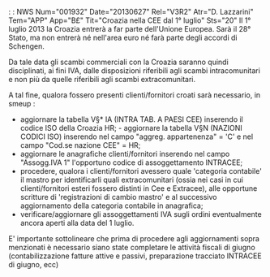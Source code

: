  :  : NWS Num="001932" Date="20130627" Rel="V3R2" Atr="D. Lazzarini" Tem="APP" App="B£" Tit="Croazia nella CEE dal 1° luglio" Sts="20"
Il 1° luglio 2013 la Croazia entrerà a far parte dell'Unione Europea.
Sarà il 28° Stato, ma non entrerà né nell'area euro né farà parte degli accordi di Schengen.

Da tale data gli scambi commerciali con la Croazia saranno quindi disciplinati, ai fini IVA, dalle
disposizioni riferibili agli scambi intracomunitari e non più da quelle riferibili agli scambi extracomunitari.

A tal fine, qualora fossero presenti clienti/fornitori croati sarà necessario, in smeup : 
-  aggiornare la tabella V§\* IA (INTRA TAB. A PAESI CEE) inserendo il codice ISO della Croazia HR; -  aggiornare la tabella V§N (NAZIONI CODICI ISO) inserendo nel campo "aggreg. appartenenza" = 'C' e
nel campo "Cod.se nazione CEE" = HR;
-  aggiornare le anagrafiche clienti/fornitori inserendo nel campo "Assogg.IVA 1" l'opportuno codice di assoggettamento INTRACEE;
-  procedere, qualora i clienti/fornitori  avessero quale 'categoria contabile' il mastro per identificarli quali extracomunitari (ossia nei casi in cui clienti/fornitori esteri fossero distinti
 in Cee e Extracee), alle opportune scritture di 'registrazioni di cambio mastro' e al successivo aggiornamento della categoria contabile in anagrafica;
-  verificare/aggiornare gli assoggettamenti IVA sugli ordini eventualmente ancora aperti alla data
 del 1 luglio.

E' importante sottolineare che prima di procedere agli aggiornamenti sopra menzionati è necessario
siano state completare le attività fiscali di giugno (contabilizzazione fatture attive e passivi, preparazione tracciato INTRACEE di giugno, ecc)

